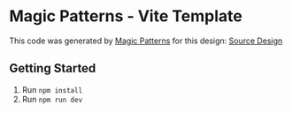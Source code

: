 # Magic Patterns - Vite Template

This code was generated by [Magic Patterns](https://magicpatterns.com) for this design: [Source Design](https://magicpatterns.com/c/tn7kqjgauiedxg9unbhbw1)

## Getting Started

1. Run `npm install`
2. Run `npm run dev`
